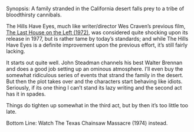 Synopsis: A family stranded in the California desert falls prey to a tribe of bloodthirsty cannibals.

The Hills Have Eyes, much like writer/director Wes Craven’s previous film, <a href="/browse/reviews/the-last-house-on-the-left-1972/">The Last House on the Left (1972)</a>, was considered quite shocking upon its release in 1977, but is rather tame by today’s standards; and while The Hills Have Eyes is a definite improvement upon the previous effort, it’s still fairly lacking.

It starts out quite well.  John Steadman channels his best Walter Brennan and does a good job setting up an ominous atmosphere.  I’ll even buy the somewhat ridiculous series of events that strand the family in the desert.  But then the plot takes over and the characters start behaving like idiots. Seriously, if its one thing I can’t stand its lazy writing and the second act has it in spades.

Things do tighten up somewhat in the third act, but by then it’s too little too late.

Bottom Line: Watch The Texas Chainsaw Massacre (1974) instead.